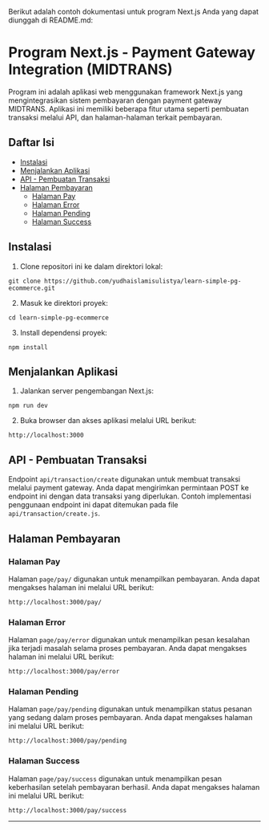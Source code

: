 Berikut adalah contoh dokumentasi untuk program Next.js Anda yang dapat diunggah di README.md:

# Program Next.js - Payment Gateway Integration (MIDTRANS)

Program ini adalah aplikasi web menggunakan framework Next.js yang mengintegrasikan sistem pembayaran dengan payment gateway MIDTRANS. Aplikasi ini memiliki beberapa fitur utama seperti pembuatan transaksi melalui API, dan halaman-halaman terkait pembayaran.

## Daftar Isi

- [Instalasi](#instalasi)
- [Menjalankan Aplikasi](#menjalankan-aplikasi)
- [API - Pembuatan Transaksi](#api-pembuatan-transaksi)
- [Halaman Pembayaran](#halaman-pembayaran)
  - [Halaman Pay](#halaman-pay)
  - [Halaman Error](#halaman-error)
  - [Halaman Pending](#halaman-pending)
  - [Halaman Success](#halaman-success)

## Instalasi

1. Clone repositori ini ke dalam direktori lokal:

```shell
git clone https://github.com/yudhaislamisulistya/learn-simple-pg-ecommerce.git
```

2. Masuk ke direktori proyek:

```shell
cd learn-simple-pg-ecommerce
```

3. Install dependensi proyek:

```shell
npm install
```

## Menjalankan Aplikasi

1. Jalankan server pengembangan Next.js:

```shell
npm run dev
```


2. Buka browser dan akses aplikasi melalui URL berikut:

```
http://localhost:3000
```

## API - Pembuatan Transaksi

Endpoint `api/transaction/create` digunakan untuk membuat transaksi melalui payment gateway. Anda dapat mengirimkan permintaan POST ke endpoint ini dengan data transaksi yang diperlukan. Contoh implementasi penggunaan endpoint ini dapat ditemukan pada file `api/transaction/create.js`.

## Halaman Pembayaran

### Halaman Pay

Halaman `page/pay/` digunakan untuk menampilkan pembayaran. Anda dapat mengakses halaman ini melalui URL berikut:

```
http://localhost:3000/pay/
```

### Halaman Error

Halaman `page/pay/error` digunakan untuk menampilkan pesan kesalahan jika terjadi masalah selama proses pembayaran. Anda dapat mengakses halaman ini melalui URL berikut:

```
http://localhost:3000/pay/error
```

### Halaman Pending

Halaman `page/pay/pending` digunakan untuk menampilkan status pesanan yang sedang dalam proses pembayaran. Anda dapat mengakses halaman ini melalui URL berikut:

```
http://localhost:3000/pay/pending
```

### Halaman Success

Halaman `page/pay/success` digunakan untuk menampilkan pesan keberhasilan setelah pembayaran berhasil. Anda dapat mengakses halaman ini melalui URL berikut:

```
http://localhost:3000/pay/success
```

---
